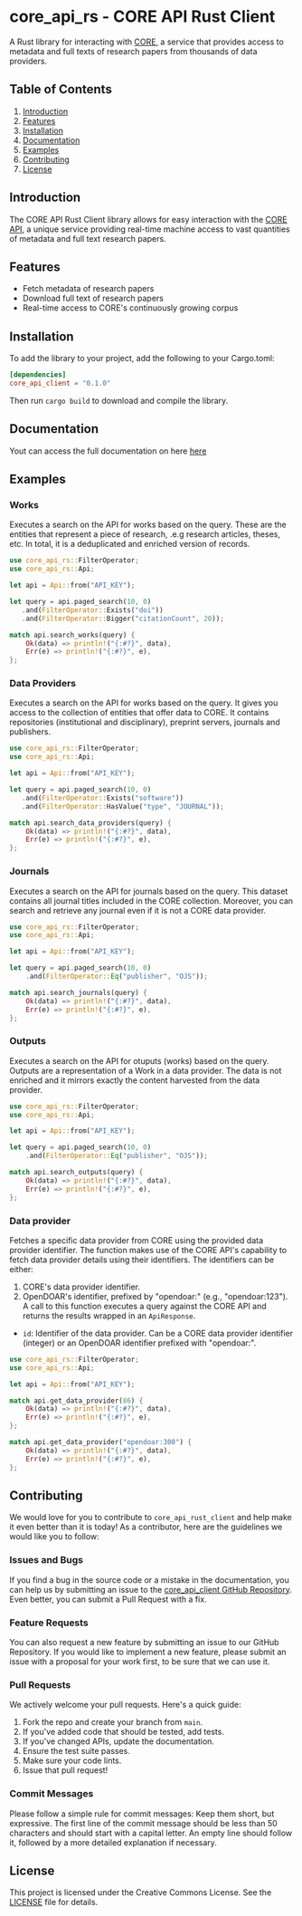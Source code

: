 # core_api_rs - CORE API Rust Client

A Rust library for interacting with [CORE](https://core.ac.uk/services/api/), a service that provides access to metadata and full texts of research papers from thousands of data providers.

## Table of Contents

1. [Introduction](#introduction)
2. [Features](#features)
3. [Installation](#installation)
4. [Documentation](#documentation)
5. [Examples](#examples)
6. [Contributing](#contributing)
7. [License](#license)

## Introduction

The CORE API Rust Client library allows for easy interaction with the [CORE API](https://api.core.ac.uk/docs/v3#section/Welcome!), a unique service providing real-time machine access to vast quantities of metadata and full text research papers. 

## Features

- Fetch metadata of research papers
- Download full text of research papers
- Real-time access to CORE's continuously growing corpus

## Installation

To add the library to your project, add the following to your Cargo.toml:

```toml
[dependencies]
core_api_client = "0.1.0"
```
Then run `cargo build` to download and compile the library.

## Documentation

Yout can access the full documentation on here [here]()
## Examples

### Works
Executes a search on the API for works based on the query.
These are the entities that represent a piece of research, .e.g research articles, theses, etc. 
In total, it is a deduplicated and enriched version of records.

```rust
use core_api_rs::FilterOperator;
use core_api_rs::Api;

let api = Api::from("API_KEY");

let query = api.paged_search(10, 0)
   .and(FilterOperator::Exists("doi"))
   .and(FilterOperator::Bigger("citationCount", 20));

match api.search_works(query) {
    Ok(data) => println!("{:#?}", data),
    Err(e) => println!("{:#?}", e),
};
```


### Data Providers
Executes a search on the API for works based on the query.
It gives you access to the collection of entities that offer data to CORE. 
It contains repositories (institutional and disciplinary), preprint servers, journals and publishers.

```rust
use core_api_rs::FilterOperator;
use core_api_rs::Api;

let api = Api::from("API_KEY");

let query = api.paged_search(10, 0)
   .and(FilterOperator::Exists("software"))
   .and(FilterOperator::HasValue("type", "JOURNAL"));

match api.search_data_providers(query) {
    Ok(data) => println!("{:#?}", data),
    Err(e) => println!("{:#?}", e),
};
```
### Journals
Executes a search on the API for journals based on the query.
This dataset contains all journal titles included in the CORE collection. 
Moreover, you can search and retrieve any journal even if it is not a CORE data provider.

```rust
use core_api_rs::FilterOperator;
use core_api_rs::Api;

let api = Api::from("API_KEY");

let query = api.paged_search(10, 0)
    .and(FilterOperator::Eq("publisher", "OJS"));

match api.search_journals(query) {
    Ok(data) => println!("{:#?}", data),
    Err(e) => println!("{:#?}", e),
};
```

### Outputs
Executes a search on the API for otuputs (works) based on the query.
Outputs are a representation of a Work in a data provider. 
The data is not enriched and it mirrors exactly the content harvested from the data provider.

```rust
use core_api_rs::FilterOperator;
use core_api_rs::Api;

let api = Api::from("API_KEY");

let query = api.paged_search(10, 0)
    .and(FilterOperator::Eq("publisher", "OJS"));

match api.search_outputs(query) {
    Ok(data) => println!("{:#?}", data),
    Err(e) => println!("{:#?}", e),
};
```

### Data provider
Fetches a specific data provider from CORE using the provided data provider identifier.
The function makes use of the CORE API's capability to fetch data provider details using their identifiers.
The identifiers can be either:
1. CORE's data provider identifier.
2. OpenDOAR's identifier, prefixed by "opendoar:" (e.g., "opendoar:123").
A call to this function executes a query against the CORE API and returns the results wrapped in an `ApiResponse`.

* `id`: Identifier of the data provider. Can be a CORE data provider identifier (integer) or an OpenDOAR identifier prefixed with "opendoar:".

```rust
use core_api_rs::FilterOperator;
use core_api_rs::Api;

let api = Api::from("API_KEY");

match api.get_data_provider(86) {
    Ok(data) => println!("{:#?}", data),
    Err(e) => println!("{:#?}", e),
};

match api.get_data_provider("opendoar:300") {
    Ok(data) => println!("{:#?}", data),
    Err(e) => println!("{:#?}", e),
};
```

## Contributing

We would love for you to contribute to `core_api_rust_client` and help make it even better than it is today! As a contributor, here are the guidelines we would like you to follow:

### Issues and Bugs

If you find a bug in the source code or a mistake in the documentation, you can help us by submitting an issue to the [core_api_client GitHub Repository](https://github.com/VakeDomen/core_api_rs). Even better, you can submit a Pull Request with a fix.

### Feature Requests

You can also request a new feature by submitting an issue to our GitHub Repository. If you would like to implement a new feature, please submit an issue with a proposal for your work first, to be sure that we can use it.

### Pull Requests

We actively welcome your pull requests. Here's a quick guide:

1. Fork the repo and create your branch from `main`.
2. If you've added code that should be tested, add tests.
3. If you've changed APIs, update the documentation.
4. Ensure the test suite passes.
5. Make sure your code lints.
6. Issue that pull request!

### Commit Messages

Please follow a simple rule for commit messages: Keep them short, but expressive. The first line of the commit message should be less than 50 characters and should start with a capital letter. An empty line should follow it, followed by a more detailed explanation if necessary.

## License

This project is licensed under the Creative Commons License. See the [LICENSE](LICENSE) file for details.
